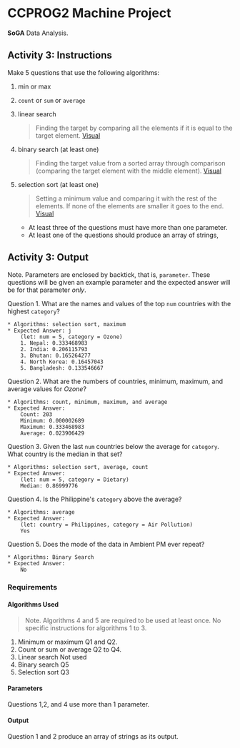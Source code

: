 # CCPROG2 Machine Project

**SoGA** Data Analysis.

## Activity 3: Instructions

Make 5 questions that use the following algorithms:

1. min or max
2. `count` or `sum` or `average`
3. linear search
    > Finding the target by comparing all the elements if it is equal to the target element. [Visual](https://www.mathwarehouse.com/programming/gifs/binary-vs-linear-search.php#binary-vs-linear-search-gif)
4. binary search (at least one)
    > Finding the target value from a sorted array through comparison (comparing the target element with the middle element). [Visual](https://www.mathwarehouse.com/programming/gifs/binary-vs-linear-search.php#binary-vs-linear-search-gif)
5. selection sort (at least one)
   > Setting a minimum value and comparing it with the rest of the elements. If none of the elements are smaller it goes to the end. [Visual](https://commons.wikimedia.org/wiki/File:Selection-Sort-Animation.gif)

   * At least three of the questions must have more than one parameter.
   * At least one of the questions should produce an array of strings,

## Activity 3: Output

Note. Parameters are enclosed by backtick, that is, `parameter`.
These questions will be given an example parameter and the expected answer will be
for that parameter *only*.

Question 1. What are the names and values of the top `num` countries with the highest `category`?

    * Algorithms: selection sort, maximum
    * Expected Answer: j
        (let: num = 5, category = Ozone)
        1. Nepal: 0.333468983
        2. India: 0.206115793
        3. Bhutan: 0.165264277
        4. North Korea: 0.16457043
        5. Bangladesh: 0.133546667

Question 2. What are the numbers of countries, minimum, maximum, and average values for
*Ozone*?

    * Algorithms: count, minimum, maximum, and average
    * Expected Answer:
        Count: 203
        Minimum: 0.000002689
        Maximum: 0.333468983
        Average: 0.023906429

Question 3. Given the last `num` countries below the average for `category`.
What country is the median in that set?

    * Algorithms: selection sort, average, count
    * Expected Answer:
        (let: num = 5, category = Dietary)
        Median: 0.86999776

Question 4. Is the Philippine's `category` above the average?

    * Algorithms: average
    * Expected Answer:
        (let: country = Philippines, category = Air Pollution)
        Yes

Question 5. Does the mode of the data in Ambient PM ever repeat?

    * Algorithms: Binary Search
    * Expected Answer:
        No

### Requirements

#### Algorithms Used

> Note. Algorithms 4 and 5 are required to be used at least once. No specific instructions for algorithms
1 to 3.

1. Minimum or maximum           Q1 and Q2.
2. Count or sum or average      Q2 to Q4.
3. Linear search                Not used
4. Binary search                Q5
5. Selection sort               Q3

#### Parameters

Questions 1,2, and 4 use more than 1 parameter.

#### Output

Question 1 and 2 produce an array of strings as its output.
